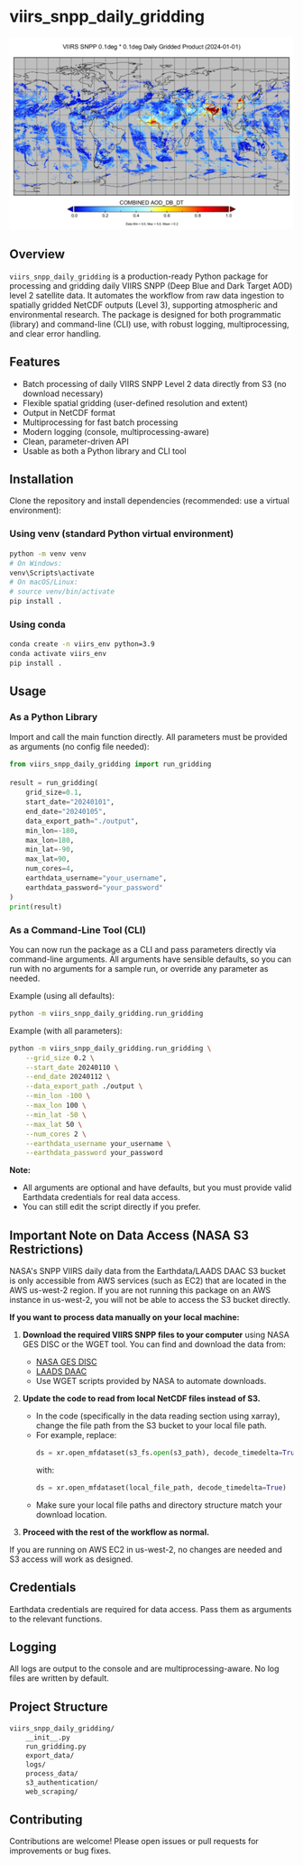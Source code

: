 # viirs_snpp_daily_gridding

![VIIRS SNPP Daily Gridding](images/image.png)

## Overview

`viirs_snpp_daily_gridding` is a production-ready Python package for processing and gridding daily VIIRS SNPP (Deep Blue and Dark Target AOD) level 2 satellite data. It automates the workflow from raw data ingestion to spatially gridded NetCDF outputs (Level 3), supporting atmospheric and environmental research. The package is designed for both programmatic (library) and command-line (CLI) use, with robust logging, multiprocessing, and clear error handling.

## Features

- Batch processing of daily VIIRS SNPP Level 2 data directly from S3 (no download necessary)
- Flexible spatial gridding (user-defined resolution and extent)
- Output in NetCDF format
- Multiprocessing for fast batch processing
- Modern logging (console, multiprocessing-aware)
- Clean, parameter-driven API 
- Usable as both a Python library and CLI tool

## Installation

Clone the repository and install dependencies (recommended: use a virtual environment):

### Using venv (standard Python virtual environment)

```bash
python -m venv venv
# On Windows:
venv\Scripts\activate
# On macOS/Linux:
# source venv/bin/activate
pip install .
```

### Using conda

```bash
conda create -n viirs_env python=3.9
conda activate viirs_env
pip install .
```

## Usage

### As a Python Library

Import and call the main function directly. All parameters must be provided as arguments (no config file needed):

```python
from viirs_snpp_daily_gridding import run_gridding

result = run_gridding(
    grid_size=0.1,
    start_date="20240101",
    end_date="20240105",
    data_export_path="./output",
    min_lon=-180,
    max_lon=180,
    min_lat=-90,
    max_lat=90,
    num_cores=4,
    earthdata_username="your_username",
    earthdata_password="your_password"
)
print(result)
```

### As a Command-Line Tool (CLI)

You can now run the package as a CLI and pass parameters directly via command-line arguments. All arguments have sensible defaults, so you can run with no arguments for a sample run, or override any parameter as needed.

Example (using all defaults):

```bash
python -m viirs_snpp_daily_gridding.run_gridding
```

Example (with all parameters):

```bash
python -m viirs_snpp_daily_gridding.run_gridding \
    --grid_size 0.2 \
    --start_date 20240110 \
    --end_date 20240112 \
    --data_export_path ./output \
    --min_lon -100 \
    --max_lon 100 \
    --min_lat -50 \
    --max_lat 50 \
    --num_cores 2 \
    --earthdata_username your_username \
    --earthdata_password your_password
```

**Note:**
- All arguments are optional and have defaults, but you must provide valid Earthdata credentials for real data access.
- You can still edit the script directly if you prefer.

## Important Note on Data Access (NASA S3 Restrictions)

NASA's SNPP VIIRS daily data from the Earthdata/LAADS DAAC S3 bucket is only accessible from AWS services (such as EC2) that are located in the AWS us-west-2 region. If you are not running this package on an AWS instance in us-west-2, you will not be able to access the S3 bucket directly.

**If you want to process data manually on your local machine:**

1. **Download the required VIIRS SNPP files to your computer** using NASA GES DISC or the WGET tool. You can find and download the data from:
   - [NASA GES DISC](https://disc.gsfc.nasa.gov/)
   - [LAADS DAAC](https://ladsweb.modaps.eosdis.nasa.gov/)
   - Use WGET scripts provided by NASA to automate downloads.

2. **Update the code to read from local NetCDF files instead of S3.**
   - In the code (specifically in the data reading section using xarray), change the file path from the S3 bucket to your local file path.
   - For example, replace:
     ```python
     ds = xr.open_mfdataset(s3_fs.open(s3_path), decode_timedelta=True)
     ```
     with:
     ```python
     ds = xr.open_mfdataset(local_file_path, decode_timedelta=True)
     ```
   - Make sure your local file paths and directory structure match your download location.

3. **Proceed with the rest of the workflow as normal.**

If you are running on AWS EC2 in us-west-2, no changes are needed and S3 access will work as designed.

## Credentials

Earthdata credentials are required for data access. Pass them as arguments to the relevant functions.

## Logging

All logs are output to the console and are multiprocessing-aware. No log files are written by default.

## Project Structure

```
viirs_snpp_daily_gridding/
    __init__.py
    run_gridding.py
    export_data/
    logs/
    process_data/
    s3_authentication/
    web_scraping/
```

## Contributing

Contributions are welcome! Please open issues or pull requests for improvements or bug fixes.